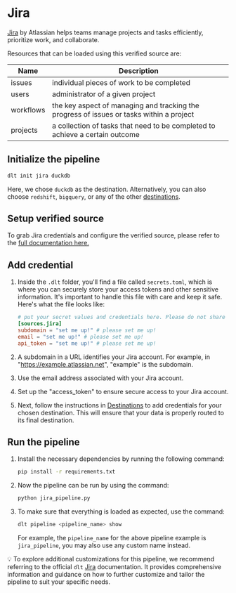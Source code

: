 # Jira

[Jira](https://www.atlassian.com/software/jira) by Atlassian helps teams manage projects and tasks
efficiently, prioritize work, and collaborate.

Resources that can be loaded using this verified source are:

| Name      | Description                                                                              |
| --------- | ---------------------------------------------------------------------------------------- |
| issues    | individual pieces of work to be completed                                                |
| users     | administrator of a given project                                                         |
| workflows | the key aspect of managing and tracking the progress of issues or tasks within a project |
| projects  | a collection of tasks that need to be completed to achieve a certain outcome             |

## Initialize the pipeline

```bash
dlt init jira duckdb
```

Here, we chose `duckdb` as the destination. Alternatively, you can also choose `redshift`,
`bigquery`, or any of the other [destinations](https://dlthub.com/docs/dlt-ecosystem/destinations/).

## Setup verified source

To grab Jira credentials and configure the verified source, please refer to the
[full documentation here.](https://dlthub.com/docs/dlt-ecosystem/verified-sources/jira#setup-guide)

## Add credential

1. Inside the `.dlt` folder, you'll find a file called `secrets.toml`, which is where you can
   securely store your access tokens and other sensitive information. It's important to handle this
   file with care and keep it safe. Here's what the file looks like:

   ```toml
   # put your secret values and credentials here. Please do not share this file, and do not push it to GitHub
   [sources.jira]
   subdomain = "set me up!" # please set me up!
   email = "set me up!" # please set me up!
   api_token = "set me up!" # please set me up!
   ```

1. A subdomain in a URL identifies your Jira account. For example, in
   "https://example.atlassian.net", "example" is the subdomain.

1. Use the email address associated with your Jira account.

1. Set up the "access_token" to ensure secure access to your Jira account.

1. Next, follow the instructions in [Destinations](../destinations/duckdb) to add credentials for
   your chosen destination. This will ensure that your data is properly routed to its final
   destination.

## Run the pipeline

1. Install the necessary dependencies by running the following command:

   ```bash
   pip install -r requirements.txt
   ```

1. Now the pipeline can be run by using the command:

   ```bash
   python jira_pipeline.py
   ```

1. To make sure that everything is loaded as expected, use the command:

   ```bash
   dlt pipeline <pipeline_name> show
   ```

   For example, the `pipeline_name` for the above pipeline example is `jira_pipeline`, you may also
   use any custom name instead.

💡 To explore additional customizations for this pipeline, we recommend referring to the official
`dlt` [Jira](https://dlthub.com/docs/dlt-ecosystem/verified-sources/jira) documentation. It provides
comprehensive information and guidance on how to further customize and tailor the pipeline to suit
your specific needs.
